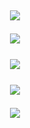 <h2 align="center">
<p align="center">
  <img src="https://capsule-render.vercel.app/api?type=waving&color=gradient&height=80&section=header"/>
</p>
  <a href="https://vie10.github.io/" alt="Website">
      <img src="https://img.shields.io/website?down_color=red&down_message=Offline&style=for-the-badge&up_color=lime&up_message=Online&url=https://vie10.github.io/visit/"/>
  </a>
  <br>
  <br>
  <a href="https://github.com/vie10">
    <img align="center" src="https://github-readme-stats.vercel.app/api/?username=vie10&show_icons=true&theme=onedark">
  </a>
  <br>
  <br>
  <a href="https://github.com/vie10">
    <img align="center" src="https://github-readme-stats.vercel.app/api/top-langs/?username=vie10&layout=compact&theme=onedark">
  </a>
<p align="center">
  <img src="https://capsule-render.vercel.app/api?type=waving&color=gradient&height=80&section=footer"/>
</p>
</h2>
